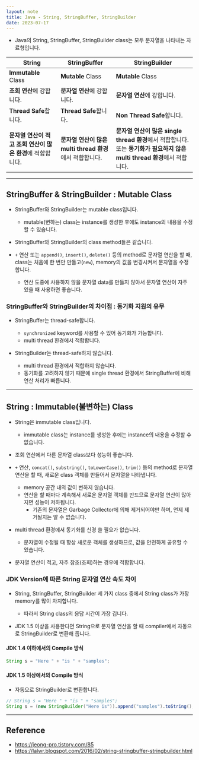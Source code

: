 ```yaml
---
layout: note
title: Java - String, StringBuffer, StringBuilder
date: 2023-07-17
---
```





- Java의 String, StringBuffer, StringBuilder class는 모두 문자열을 나타내는 자료형입니다.

| String | StringBuffer | StringBuilder |
| --- | --- | --- |
| **Immutable** Class | **Mutable** Class | **Mutable** Class |
| **조회 연산**에 강합니다. | **문자열 연산**에 강합니다. | **문자열 연산**에 강합니다. |
| **Thread Safe**합니다. | **Thread Safe**합니다. | **Non Thread Safe**합니다. |
| **문자열 연산이 적고 조회 연산이 많은 환경**에 적합합니다. | **문자열 연산이 많은 multi thread 환경**에서 적합합니다. | **문자열 연산이 많은 single thread 환경**에서 적합합니다. 또는 **동기화가 필요하지 않은 multi thread 환경**에서 적합니다. |




---




## StringBuffer & StringBuilder : Mutable Class

- StringBuffer와 StringBuilder는 mutable class입니다.
    - mutable(변하는) class는 instance를 생성한 후에도 instance의 내용을 수정할 수 있습니다.

- StringBuffer와 StringBuilder의 class method들은 같습니다.

- `+` 연산 또는 `append()`, `insert()`, `delete()` 등의 method로 문자열 연산을 할 때, class는 처음에 한 번만 만들고(`new`), memory의 값을 변경시켜서 문자열을 수정합니다.
    - 연산 도중에 사용하지 않을 문자열 data를 만들지 않아서 문자열 연산이 자주 있을 때 사용하면 좋습니다.


### StringBuffer와 StringBuilder의 차이점 : 동기화 지원의 유무

- StringBuffer는 thread-safe합니다.
    - `synchronized` keyword를 사용할 수 있어 동기화가 가능합니다.
    - multi thread 환경에서 적합합니다.

- StringBuilder는 thread-safe하지 않습니다.
    - multi thread 환경에서 적합하지 않습니다.
    - 동기화를 고려하지 않기 때문에 single thread 환경에서 StringBuffer에 비해 연산 처리가 빠릅니다.




---




## String : Immutable(불변하는) Class

- String은 immutable class입니다.
    - immutable class는 instance를 생성한 후에는 instance의 내용을 수정할 수 없습니다.

- 조회 연산에서 다른 문자열 class보다 성능이 좋습니다.

- `+` 연산, `concat()`, `substring()`, `toLowerCase()`, `trim()` 등의 method로 문자열 연산을 할 때, 새로운 class 객체를 만들어서 문자열을 나타냅니다.
    - memory 공간 내의 값이 변하지 않습니다.
    - 연산을 할 때마다 계속해서 새로운 문자열 객체를 만드므로 문자열 연산이 많아지면 성능이 저하됩니다.
        - 기존의 문자열은 Garbage Collector에 의해 제거되어야만 하며, 언제 제거될지는 알 수 없습니다.

- multi thread 환경에서 동기화를 신경 쓸 필요가 없습니다.
    - 문자열이 수정될 때 항상 새로운 객체를 생성하므로, 값을 안전하게 공유할 수 있습니다.

- 문자열 연산이 적고, 자주 참조(조회)하는 경우에 적합합니다.


### JDK Version에 따른 String 문자열 연산 속도 차이

- String, StringBuffer, StringBuilder 세 가지 class 중에서 String class가 가장 memory를 많이 차지합니다.
    - 따라서 String class의 응답 시간이 가장 깁니다.

- JDK 1.5 이상을 사용한다면 String으로 문자열 연산을 할 때 compiler에서 자동으로 StringBuilder로 변환해 줍니다.

#### JDK 1.4 이하에서의 Compile 방식

```java
String s = "Here " + "is " + "samples";
```

#### JDK 1.5 이상에서의 Compile 방식

- 자동으로 StringBuilder로 변환합니다.

```java
// String s = "Here " + "is " + "samples";
String s = (new StringBuilder("Here is")).append("samples").toString();
```




---




## Reference

- <https://jeong-pro.tistory.com/85>
- <https://lalwr.blogspot.com/2016/02/string-stringbuffer-stringbuilder.html>
